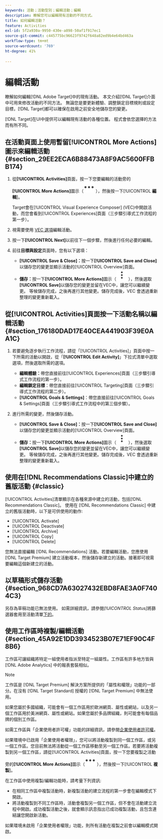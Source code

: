 ```yaml
---
keywords: 活動；活動型別；編輯活動；編輯
description: 瞭解您可以編輯現有活動的不同方式。
title: 如何編輯活動？
feature: Activities
exl-id: 5f2a930a-9950-430e-a898-50af1f917ec1
source-git-commit: c445775bc96623f9742f648a82ed9b4e64bd463a
workflow-type: tm+mt
source-wordcount: '769'
ht-degree: 41%

---
```


# 編輯活動

瞭解如何編輯[!DNL Adobe Target]中的現有活動。 本文介紹[!DNL Target]介面中可用來修改活動的不同方法。 無論您是要更新體驗、調整鎖定目標規則或設定目標，[!DNL Target]都可以確保在啟用之前安全地儲存您的變更。

[!DNL Target]在UI中提供可以編輯現有活動的各種位置。 程式會依您選擇的方法而有所不同。

## 在活動頁面上使用暫留[!UICONTROL More Actions]圖示來編輯活動 {#section_29EE2ECA6B88473A8F9AC5600FFBB174}

1. 從&#x200B;**[!UICONTROL Activities]**&#x200B;頁面，按一下您要編輯的活動旁的&#x200B;**[!UICONTROL More Actions]**&#x200B;圖示（![更多動作圖示](/help/main/assets/icons/MoreSmall.svg) ），然後按一下&#x200B;[!UICONTROL **編輯**]。

   Target會在[!UICONTROL Visual Experience Composer] (VEC)中開啟活動，而您會看到[!UICONTROL Experiences]頁面（三步驟引導式工作流程的第一步）。

1. 視需要使用 [VEC 選項](/help/main/c-experiences/c-visual-experience-composer/viztarget-options.md)編輯活動。

1. 按一下&#x200B;**[!UICONTROL Next]**&#x200B;以前往下一個步驟，然後進行任何必要的編輯。

1. 前往&#x200B;**目標與設定**&#x200B;頁面時，您有以下選項：

   * **[!UICONTROL Save & Close]：**&#x200B;按一下&#x200B;**[!UICONTROL Save and Close]**&#x200B;以儲存您的變更並顯示活動的[!UICONTROL Overview]頁面。
   * **儲存：**&#x200B;按一下&#x200B;**[!UICONTROL More Actions]**&#x200B;圖示（![更多動作圖示](/help/main/assets/icons/MoreSmallListVert.svg) ），然後選取&#x200B;**[!UICONTROL Save]**&#x200B;以儲存您的變更並留在VEC中，讓您可以繼續變更。 等候儲存完成，之後再進行其他變更。儲存完成後，VEC 會透過重新整理的變更重新載入。

## 從[!UICONTROL Activities]頁面按一下活動名稱以編輯活動 {#section_176180DAD17E40CEA441903F39E0AA1C}

1. 若要避免逐步執行工作流程，請從「[!UICONTROL Activities]」頁面中按一下所需的活動以開啟，從「**[!UICONTROL Edit Activity]**」下拉式清單中選取選項，然後選取所需的選項。

   * **編輯體驗：**&#x200B;帶您直接前往[!UICONTROL Experiences]頁面（三步驟引導式工作流程的第一步）。
   * **編輯鎖定目標**：帶您直接前往[!UICONTROL Targeting]頁面（三步驟引導式工作流程的第二步）。
   * **[!UICONTROL Goals & Settings]**：帶您直接前往[!UICONTROL Goals & Settings]頁面（三步驟引導式工作流程中的第三個步驟）。

1. 進行所需的變更，然後儲存活動。

   * **[!UICONTROL Save & Close]：**&#x200B;按一下&#x200B;**[!UICONTROL Save and Close]**&#x200B;以儲存您的變更並顯示活動的[!UICONTROL Overview]頁面。
   * **儲存：**&#x200B;按一下&#x200B;**[!UICONTROL More Actions]**&#x200B;圖示（![更多動作圖示](/help/main/assets/icons/MoreSmallListVert.svg) ），然後選取&#x200B;**[!UICONTROL Save]**&#x200B;以儲存您的變更並留在VEC中，讓您可以繼續變更。 等候儲存完成，之後再進行其他變更。儲存完成後，VEC 會透過重新整理的變更重新載入。

## 使用在[!DNL Recommendations Classic]中建立的舊版活動 {#classic}

[!UICONTROL Activities]清單顯示在各種來源中建立的活動，包括[!DNL Recommendations Classic]。 使用在 [!DNL Recommendations Classic] 中建立的舊版活動時，以下是可供使用的動作:

* [!UICONTROL Activate]
* [!UICONTROL Deactivate]
* [!UICONTROL Archive]
* [!UICONTROL Copy]
* [!UICONTROL Delete]

您無法直接編輯 [!DNL Recommendations] 活動。若要編輯活動，您應使用 [!DNL Target Premium] 建立活動複本，然後儲存新建立的活動。接著即可視需要編輯這個新建立的活動。

## 以草稿形式儲存活動 {#section_968CD7A63027432EBD8FAE3A0F7404C3}

另存為草稿功能已無法使用。 如需詳細資訊，請參閱&#x200B;*[!UICONTROL Status]*&#x200B;將篩選器套用至活動清單[下的](/help/main/c-activities/activities.md#filters)。

## 使用工作區時複製/編輯活動 {#section_45A92E1DD3934523B07E71EF90C4F8B6}

工作區可讓組織將特定一組使用者指派至特定一組屬性。工作區有許多地方皆與 [!DNL Adobe Analytics] 中的報表套裝相似。

>[!NOTE]
>
>工作區是 [!DNL Target Premium] 解決方案所提供的「屬性和權限」功能的一部分。在沒有 [!DNL Target Standard] 授權的 [!DNL Target Premium] 中無法使用。

如果您屬於多國組織，可能會有一個工作區用於歐洲網頁、屬性或網站，以及另一個工作區用於美洲網頁、屬性或網站。如果您屬於多品牌組織，則可能會有每個品牌的個別工作區。

如需工作區與「企業使用者許可權」功能的詳細資訊，請參閱[企業使用者許可權](/help/main/administrating-target/c-user-management/property-channel/property-channel.md#concept_E396B16FA2024ADBA27BC056138F9838)。

如果環境中已啟用「企業使用者權限」，您可以將活動複製到同一個工作區，或另一個工作區。您目前無法將活動從一個工作區移動至另一個工作區。若要將活動複製到另一個工作區，請從[!UICONTROL Activities]頁面，按一下您要複製之活動旁的&#x200B;**[!UICONTROL More Actions]**&#x200B;圖示（![更多動作圖示](/help/main/assets/icons/MoreSmall.svg) ），然後按一下&#x200B;[!UICONTROL **複製**]。

在工作區中使用複製/編輯功能時，請考量下列資訊:

* 在相同工作區中複製活動時，新複製活動的建立流程的第一步會在編輯模式下開啟。
* 將活動複製到不同工作區時，活動會複製另一個工作區，但不會在活動建立流程中開啟。成功複製活動之後，就會顯示訊息指出已成功複製活動，且包含連結讓您開啟新活動。

如果環境未啟用「企業使用者權限」功能，則所有活動在複製之前會以編輯模式開啟。